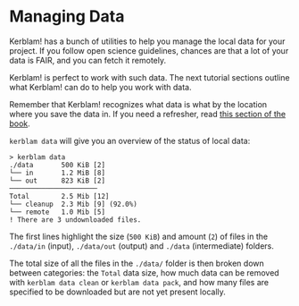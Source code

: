 # Managing Data

Kerblam! has a bunch of utilities to help you manage the local data for your
project.
If you follow open science guidelines, chances are that a lot of your data is
FAIR, and you can fetch it remotely.

Kerblam! is perfect to work with such data. The next tutorial sections outline what
Kerblam! can do to help you work with data.

Remember that Kerblam! recognizes what data is what by the location where you 
save the data in.
If you need a refresher, read [this section of the book](../quickstart.html).

`kerblam data` will give you an overview of the status of local data:
```
> kerblam data
./data       500 KiB [2]
└── in       1.2 MiB [8]
└── out      823 KiB [2]
──────────────────────
Total        2.5 Mib [12]
└── cleanup  2.3 Mib [9] (92.0%)
└── remote   1.0 Mib [5]
! There are 3 undownloaded files.   
```
The first lines highlight the size (`500 KiB`) and amount (`2`) of files in the
`./data/in` (input), `./data/out` (output) and `./data` (intermediate) folders.

The total size of all the files in the `./data/` folder is then broken down
between categories: the `Total` data size, how much data can be removed with
`kerblam data clean` or `kerblam data pack`, and how many files are specified
to be downloaded but are not yet present locally.
